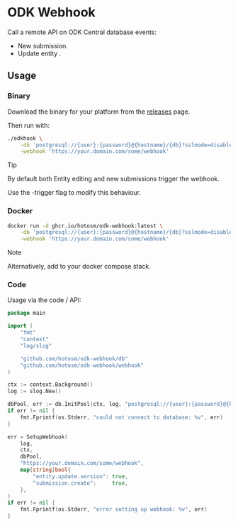# ODK Webhook

Call a remote API on ODK Central database events:

- New submission.
- Update entity .

## Usage

### Binary

Download the binary for your platform from the
[releases](https://github.com/hotosm/odk-webhook/releases) page.

Then run with:

```bash
./odkhook \
    -db 'postgresql://{user}:{password}@{hostname}/{db}?sslmode=disable' \
    -webhook 'https://your.domain.com/some/webhook'
```

> [!TIP]
> By default both Entity editing and new submissions trigger the webhook.
>
> Use the -trigger flag to modify this behaviour.

### Docker

```bash
docker run -d ghcr.io/hotosm/odk-webhook:latest \
    -db 'postgresql://{user}:{password}@{hostname}/{db}?sslmode=disable' \
    -webhook 'https://your.domain.com/some/webhook'
```

> [!NOTE]
> Alternatively, add to your docker compose stack.

### Code

Usage via the code / API:

```go
package main

import (
    "fmt"
    "context"
    "log/slog"

	"github.com/hotosm/odk-webhook/db"
	"github.com/hotosm/odk-webhook/webhook"
)

ctx := context.Background()
log := slog.New()

dbPool, err := db.InitPool(ctx, log, "postgresql://{user}:{password}@{hostname}/{db}?sslmode=disable")
if err != nil {
    fmt.Fprintf(os.Stderr, "could not connect to database: %v", err)
}

err = SetupWebhook(
    log,
    ctx,
    dbPool,
    "https://your.domain.com/some/webhook",
    map[string]bool{
        "entity.update.version": true,
        "submission.create":     true,
    },
)
if err != nil {
    fmt.Fprintf(os.Stderr, "error setting up webhook: %v", err)
}
```
